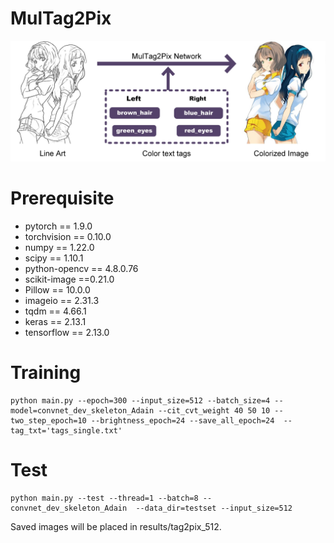# MulTag2Pix
![image](show.jpg)

# Prerequisite
- pytorch == 1.9.0
- torchvision == 0.10.0
- numpy == 1.22.0
- scipy == 1.10.1
- python-opencv == 4.8.0.76
- scikit-image ==0.21.0
- Pillow == 10.0.0
- imageio == 2.31.3
- tqdm == 4.66.1
- keras == 2.13.1
- tensorflow == 2.13.0

# Training 
```
python main.py --epoch=300 --input_size=512 --batch_size=4 --model=convnet_dev_skeleton_Adain --cit_cvt_weight 40 50 10 --two_step_epoch=10 --brightness_epoch=24 --save_all_epoch=24  --tag_txt='tags_single.txt'
```

# Test
```
python main.py --test --thread=1 --batch=8 --convnet_dev_skeleton_Adain  --data_dir=testset --input_size=512
```
Saved images will be placed in results/tag2pix_512.


